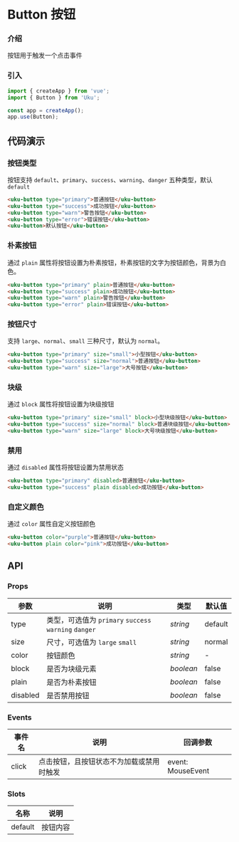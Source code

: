# Button 按钮

### 介绍

按钮用于触发一个点击事件

### 引入

```javascript
import { createApp } from 'vue';
import { Button } from 'Uku';

const app = createApp();
app.use(Button);
```

## 代码演示

### 按钮类型

按钮支持 `default`、`primary`、`success`、`warning`、`danger` 五种类型，默认`default`

```html
<uku-button type="primary">普通按钮</uku-button>
<uku-button type="success">成功按钮</uku-button>
<uku-button type="warn">警告按钮</uku-button>
<uku-button type="error">错误按钮</uku-button>
<uku-button>默认按钮</uku-button>
```

### 朴素按钮

通过 `plain` 属性将按钮设置为朴素按钮，朴素按钮的文字为按钮颜色，背景为白色。

```html
<uku-button type="primary" plain>普通按钮</uku-button>
<uku-button type="success" plain>成功按钮</uku-button>
<uku-button type="warn" plain>警告按钮</uku-button>
<uku-button type="error" plain>错误按钮</uku-button>
```

### 按钮尺寸

支持 `large`、`normal`、`small` 三种尺寸，默认为 `normal`。

```html
<uku-button type="primary" size="small">小型按钮</uku-button>
<uku-button type="success" size="normal">普通按钮</uku-button>
<uku-button type="warn" size="large">大号按钮</uku-button>
```

### 块级

通过 `block` 属性将按钮设置为块级按钮

```html
<uku-button type="primary" size="small" block>小型块级按钮</uku-button>
<uku-button type="success" size="normal" block>普通块级按钮</uku-button>
<uku-button type="warn" size="large" block>大号块级按钮</uku-button>
```

### 禁用

通过 `disabled` 属性将按钮设置为禁用状态

```html
<uku-button type="primary" disabled>普通按钮</uku-button>
<uku-button type="success" plain disabled>成功按钮</uku-button>
```

### 自定义颜色

通过 `color` 属性自定义按钮颜色

```html
<uku-button color="purple">普通按钮</uku-button>
<uku-button plain color="pink">成功按钮</uku-button>
```

## API

### Props

| 参数 | 说明 |  类型 |  默认值  |  
| ---- |  ----   |  ------ |  -------  | 
| type | 类型，可选值为 `primary` `success` `warning` `danger` |  _string_  |  default |
| size | 尺寸，可选值为 `large` `small` |  _string_ | normal |
| color| 按钮颜色 | _string_ | - |
| block|  是否为块级元素 | _boolean_ | false |
| plain| 是否为朴素按钮 | _boolean_ | false |
| disabled | 是否禁用按钮 | _boolean_ | false |


### Events

| 事件名 |  说明 | 回调参数 |
| --- | --- | --- |
| click | 点击按钮，且按钮状态不为加载或禁用时触发 | event: MouseEvent |


### Slots

| 名称 | 说明 |
| --- | --- |
|default| 按钮内容 |
